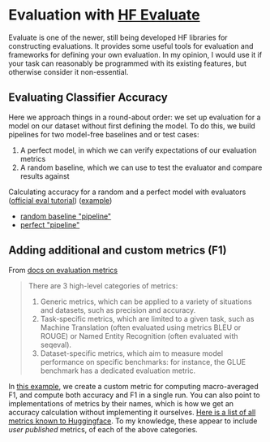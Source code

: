 # Evaluation with [HF Evaluate](https://huggingface.co/docs/evaluate)

Evaluate is one of the newer, still being developed HF libraries for constructing evaluations. It provides some useful
tools for evaluation and frameworks for defining your own evaluation. In my opinion, I would use it if your task can 
reasonably be programmed with its existing features, but otherwise consider it non-essential.

## Evaluating Classifier Accuracy

Here we approach things in a round-about order: we set up evaluation for a model on our dataset without first defining 
the model. To do this, we build pipelines for two model-free baselines and or test cases:

1) A perfect model, in which we can verify expectations of our evaluation metrics
2) A random baseline, which we can use to test the evaluator and compare results against

Calculating accuracy for a random and a perfect model with evaluators
([official eval tutorial](https://huggingface.co/docs/evaluate/v0.4.0/en/base_evaluator)) 
([example](./src/hf_libraries_demo/evaluation/simple_evaluation.py))
  - [random baseline "pipeline"](./src/hf_libraries_demo/pipelines/random_label_pipeline.py)
  - [perfect "pipeline"](./src/hf_libraries_demo/pipelines/perfect_pipeline.py)

## Adding additional and custom metrics (F1)

From [docs on evaluation metrics](https://huggingface.co/docs/evaluate/v0.4.0/en/choosing_a_metric#generic-metrics)
> There are 3 high-level categories of metrics:
> 1. Generic metrics, which can be applied to a variety of situations and datasets, such as precision and accuracy.
> 2. Task-specific metrics, which are limited to a given task, such as Machine Translation (often evaluated using metrics BLEU or ROUGE) or Named Entity Recognition (often evaluated with seqeval).
> 3. Dataset-specific metrics, which aim to measure model performance on specific benchmarks: for instance, the GLUE benchmark has a dedicated evaluation metric.

In [this example](./multi_metric_evaluation.py), we create a custom metric for computing macro-averaged F1, and compute 
both accuracy and F1 in a single run. You can also point to implementations of metrics by their names, which is how we
get an accuracy calculation without implementing it ourselves.
[Here is a list of all metrics known to Huggingface](https://huggingface.co/metrics). To my knowledge, these appear to
include *user published* metrics, of each of the above categories. 
